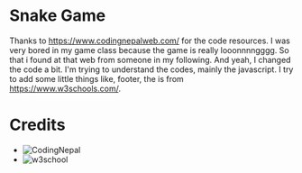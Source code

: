 # Snake Game
Thanks to https://www.codingnepalweb.com/ for the code resources. I was very bored in my game class because the game is really looonnnngggg. So that i found at that web from someone in my following. And yeah, I changed the code a bit. I'm trying to understand the codes, mainly the javascript. I try to add some little things like, footer, the is from https://www.w3schools.com/.

# Credits
- ![CodingNepal](https://www.codingnepalweb.com/create-snake-game-htm-css-javascript/)
- ![w3school](https://www.codingnepalweb.com/create-snake-game-htm-css-javascript/](https://www.w3schools.com/howto/howto_css_fixed_footer.asp))
